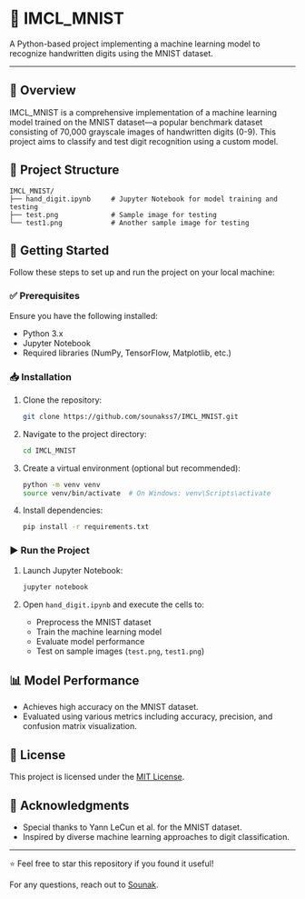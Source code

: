 # 🎯 IMCL_MNIST

A Python-based project implementing a machine learning model to recognize handwritten digits using the MNIST dataset.

---

## 📌 Overview

IMCL_MNIST is a comprehensive implementation of a machine learning model trained on the MNIST dataset—a popular benchmark dataset consisting of 70,000 grayscale images of handwritten digits (0-9). This project aims to classify and test digit recognition using a custom model.

## 📂 Project Structure

```
IMCL_MNIST/
├── hand_digit.ipynb     # Jupyter Notebook for model training and testing
├── test.png             # Sample image for testing
└── test1.png            # Another sample image for testing
```

## 🚀 Getting Started

Follow these steps to set up and run the project on your local machine:

### ✅ Prerequisites

Ensure you have the following installed:

- Python 3.x
- Jupyter Notebook
- Required libraries (NumPy, TensorFlow, Matplotlib, etc.)

### 📥 Installation

1. Clone the repository:

   ```bash
   git clone https://github.com/sounakss7/IMCL_MNIST.git
   ```

2. Navigate to the project directory:

   ```bash
   cd IMCL_MNIST
   ```

3. Create a virtual environment (optional but recommended):

   ```bash
   python -m venv venv
   source venv/bin/activate  # On Windows: venv\Scripts\activate
   ```

4. Install dependencies:

   ```bash
   pip install -r requirements.txt
   ```

### ▶️ Run the Project

1. Launch Jupyter Notebook:

   ```bash
   jupyter notebook
   ```

2. Open `hand_digit.ipynb` and execute the cells to:

   - Preprocess the MNIST dataset
   - Train the machine learning model
   - Evaluate model performance
   - Test on sample images (`test.png`, `test1.png`)

## 📊 Model Performance

- Achieves high accuracy on the MNIST dataset.
- Evaluated using various metrics including accuracy, precision, and confusion matrix visualization.


## 📜 License

This project is licensed under the [MIT License](LICENSE).

## 🤝 Acknowledgments

- Special thanks to Yann LeCun et al. for the MNIST dataset.
- Inspired by diverse machine learning approaches to digit classification.

---

⭐ Feel free to star this repository if you found it useful!

For any questions, reach out to [Sounak](https://github.com/sounakss7).

